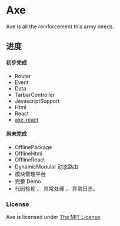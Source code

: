 # Axe

Axe is all the reinforcement this army needs.

## 进度

#### 初步完成

* Router 
* Event
* Data 
* TarbarController
* JavascriptSupport
* Html
* React
* [axe-react](https://github.com/CodingForMoney/axe-react)

#### 尚未完成

* OfflinePackage
* OfflineHtml
* OfflineReact
* DynamicModular 动态路由
* 模块管理平台
* 完整 Demo
* 代码检视 、 异常处理 、 异常日志。

### License

Axe is licensed under [The MIT License](LICENSE).